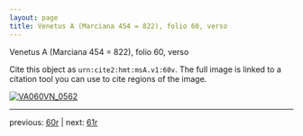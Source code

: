 ```yaml
---
layout: page
title: Venetus A (Marciana 454 = 822), folio 60, verso
---
```


Venetus A (Marciana 454 = 822), folio 60, verso

Cite this object as `urn:cite2:hmt:msA.v1:60v`.  The full image is linked to a citation tool you can use to cite regions of the image.

[![VA060VN_0562](http://www.homermultitext.org/iipsrv?IIIF=/project/homer/pyramidal/deepzoom/hmt/vaimg/2017a/VA060VN_0562.tif/full/800,/0/default.jpg)](http://www.homermultitext.org/ict2/?urn=urn:cite2:hmt:vaimg.2017a:VA060VN_0562) 

---

previous:  [60r](../60r/) | next: [61r](../61r/)